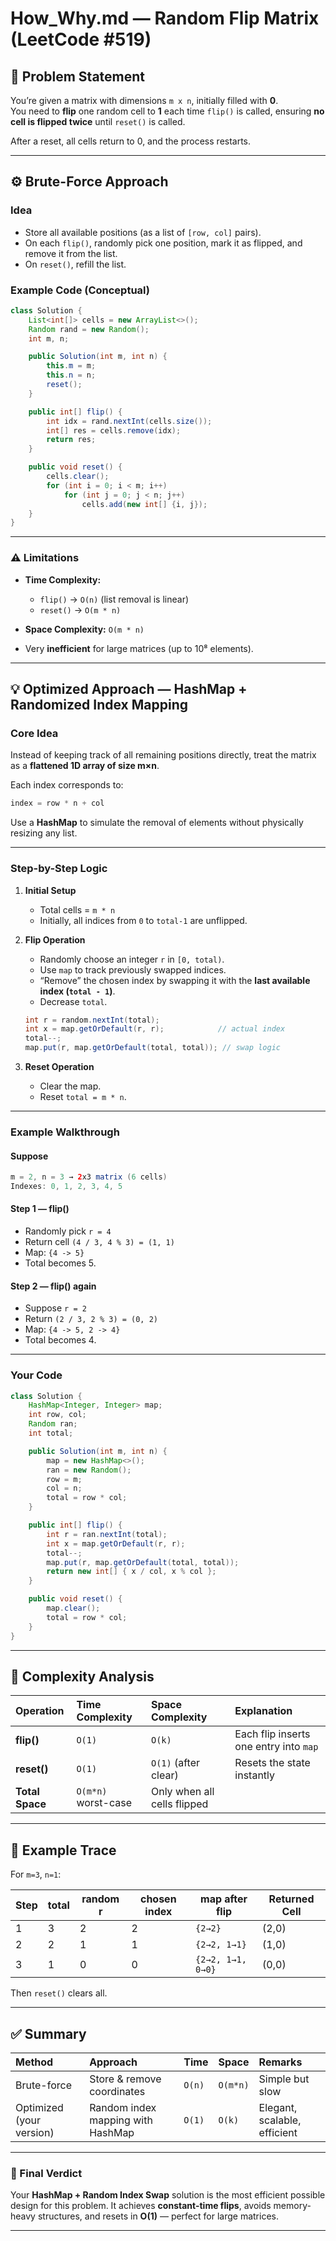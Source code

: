 # How_Why.md — Random Flip Matrix (LeetCode #519)

## 🧩 Problem Statement

You’re given a matrix with dimensions `m x n`, initially filled with **0**.  
You need to **flip** one random cell to **1** each time `flip()` is called, ensuring **no cell is flipped twice** until `reset()` is called.

After a reset, all cells return to 0, and the process restarts.

---

## ⚙️ Brute-Force Approach

### Idea

- Store all available positions (as a list of `[row, col]` pairs).
- On each `flip()`, randomly pick one position, mark it as flipped, and remove it from the list.
- On `reset()`, refill the list.

### Example Code (Conceptual)

```java
class Solution {
    List<int[]> cells = new ArrayList<>();
    Random rand = new Random();
    int m, n;

    public Solution(int m, int n) {
        this.m = m;
        this.n = n;
        reset();
    }

    public int[] flip() {
        int idx = rand.nextInt(cells.size());
        int[] res = cells.remove(idx);
        return res;
    }

    public void reset() {
        cells.clear();
        for (int i = 0; i < m; i++)
            for (int j = 0; j < n; j++)
                cells.add(new int[] {i, j});
    }
}
```

---

### ⚠️ Limitations

* **Time Complexity:**

  * `flip()` → `O(n)` (list removal is linear)
  * `reset()` → `O(m * n)`
* **Space Complexity:** `O(m * n)`
* Very **inefficient** for large matrices (up to 10⁸ elements).

---

## 💡 Optimized Approach — HashMap + Randomized Index Mapping

### Core Idea

Instead of keeping track of all remaining positions directly,
treat the matrix as a **flattened 1D array of size m×n**.

Each index corresponds to:

```java
index = row * n + col
```

Use a **HashMap** to simulate the removal of elements without physically resizing any list.

---

### Step-by-Step Logic

1. **Initial Setup**

   * Total cells = `m * n`
   * Initially, all indices from `0` to `total-1` are unflipped.

2. **Flip Operation**

   * Randomly choose an integer `r` in `[0, total)`.
   * Use `map` to track previously swapped indices.
   * “Remove” the chosen index by swapping it with the **last available index (`total - 1`)**.
   * Decrease `total`.

   ```java
   int r = random.nextInt(total);
   int x = map.getOrDefault(r, r);            // actual index
   total--;
   map.put(r, map.getOrDefault(total, total)); // swap logic
   ```

3. **Reset Operation**

   * Clear the map.
   * Reset `total = m * n`.

---

### Example Walkthrough

#### Suppose

```java
m = 2, n = 3 → 2x3 matrix (6 cells)
Indexes: 0, 1, 2, 3, 4, 5
```

#### Step 1 — flip()

* Randomly pick `r = 4`
* Return cell `(4 / 3, 4 % 3) = (1, 1)`
* Map: `{4 -> 5}`
* Total becomes 5.

#### Step 2 — flip() again

* Suppose `r = 2`
* Return `(2 / 3, 2 % 3) = (0, 2)`
* Map: `{4 -> 5, 2 -> 4}`
* Total becomes 4.

---

### Your Code

```java
class Solution {
    HashMap<Integer, Integer> map;
    int row, col;
    Random ran;
    int total;

    public Solution(int m, int n) {
        map = new HashMap<>();
        ran = new Random();
        row = m;
        col = n;
        total = row * col;
    }

    public int[] flip() {
        int r = ran.nextInt(total);
        int x = map.getOrDefault(r, r);
        total--;
        map.put(r, map.getOrDefault(total, total));
        return new int[] { x / col, x % col };
    }

    public void reset() {
        map.clear();
        total = row * col;
    }
}
```

---

## 🧮 Complexity Analysis

| Operation       | Time Complexity     | Space Complexity            | Explanation                            |
| :-------------- | :------------------ | :-------------------------- | :------------------------------------- |
| **flip()**      | `O(1)`              | `O(k)`                      | Each flip inserts one entry into `map` |
| **reset()**     | `O(1)`              | `O(1)` (after clear)        | Resets the state instantly             |
| **Total Space** | `O(m*n)` worst-case | Only when all cells flipped |                                        |

---

## 🧠 Example Trace

For `m=3`, `n=1`:

| Step | total | random r | chosen index | map after flip    | Returned Cell |
| ---- | ----- | -------- | ------------ | ----------------- | ------------- |
| 1    | 3     | 2        | 2            | `{2→2}`           | (2,0)         |
| 2    | 2     | 1        | 1            | `{2→2, 1→1}`      | (1,0)         |
| 3    | 1     | 0        | 0            | `{2→2, 1→1, 0→0}` | (0,0)         |

Then `reset()` clears all.

---

## ✅ Summary

| Method                   | Approach                          | Time   | Space    | Remarks                      |
| :----------------------- | :-------------------------------- | :----- | :------- | :--------------------------- |
| Brute-force              | Store & remove coordinates        | `O(n)` | `O(m*n)` | Simple but slow              |
| Optimized (your version) | Random index mapping with HashMap | `O(1)` | `O(k)`   | Elegant, scalable, efficient |

---

### 🔹 Final Verdict

Your **HashMap + Random Index Swap** solution is the most efficient possible design for this problem.
It achieves **constant-time flips**, avoids memory-heavy structures, and resets in **O(1)** — perfect for large matrices.

---
